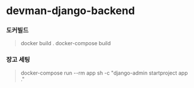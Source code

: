 # devman-django-backend

### 도커빌드
> docker build .
> docker-compose build


### 장고 세팅
> docker-compose run --rm app sh -c "django-admin startproject app ."